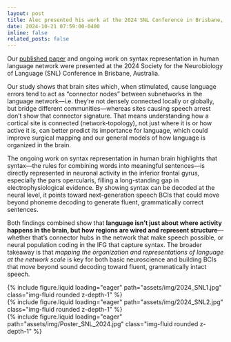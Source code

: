 ```yaml
---
layout: post
title: Alec presented his work at the 2024 SNL Conference in Brisbane, Australia!
date: 2024-10-21 07:59:00-0400
inline: false
related_posts: false
---
```


Our [published paper](https://www.nature.com/articles/s41467-024-51839-z) and ongoing work on syntax representation in human language network were presented at the 2024 Society for the Neurobiology of Language (SNL) Conference in Brisbane, Australia.

Our study shows that brain sites which, when stimulated, cause language errors tend to act as “connector nodes” between subnetworks in the language network—i.e. they’re not densely connected locally or globally, but bridge different communities—whereas sites causing speech arrest don’t show that connector signature. That means understanding how a cortical site is connected (network‐topology), not just where it is or how active it is, can better predict its importance for language, which could improve surgical mapping and our general models of how language is organized in the brain.

The ongoing work on syntax representation in human brain highlights that syntax—the rules for combining words into meaningful sentences—is directly represented in neuronal activity in the inferior frontal gyrus, especially the pars opercularis, filling a long-standing gap in electrophysiological evidence. By showing syntax can be decoded at the neural level, it points toward next-generation speech BCIs that could move beyond phoneme decoding to generate fluent, grammatically correct sentences.

Both findings combined show that **language isn’t just about where activity happens in the brain, but how regions are wired and represent structure**—whether that’s connector hubs in the network that make speech possible, or neural population coding in the IFG that capture syntax. The broader takeaway is that _mapping the organization and representations of language at the network scale_ is key for both basic neuroscience and building BCIs that move beyond sound decoding toward fluent, grammatically intact speech.


<div class="row">
    <div class="col-sm mt-3 mt-md-0">
        {% include figure.liquid loading="eager" path="assets/img/2024_SNL1.jpg" class="img-fluid rounded z-depth-1" %}
    </div>
    <div class="col-sm mt-3 mt-md-0">
        {% include figure.liquid loading="eager" path="assets/img/2024_SNL2.jpg" class="img-fluid rounded z-depth-1" %}
    </div>
    <div class="col-sm mt-3 mt-md-0">
        {% include figure.liquid loading="eager" path="assets/img/Poster_SNL_2024.jpg" class="img-fluid rounded z-depth-1" %}
    </div>
</div>

